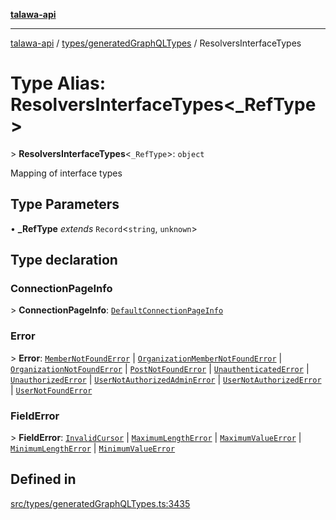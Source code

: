 [**talawa-api**](../../../README.md)

***

[talawa-api](../../../modules.md) / [types/generatedGraphQLTypes](../README.md) / ResolversInterfaceTypes

# Type Alias: ResolversInterfaceTypes\<_RefType\>

\> **ResolversInterfaceTypes**\<`_RefType`\>: `object`

Mapping of interface types

## Type Parameters

• **_RefType** *extends* `Record`\<`string`, `unknown`\>

## Type declaration

### ConnectionPageInfo

\> **ConnectionPageInfo**: [`DefaultConnectionPageInfo`](DefaultConnectionPageInfo.md)

### Error

\> **Error**: [`MemberNotFoundError`](MemberNotFoundError.md) \| [`OrganizationMemberNotFoundError`](OrganizationMemberNotFoundError.md) \| [`OrganizationNotFoundError`](OrganizationNotFoundError.md) \| [`PostNotFoundError`](PostNotFoundError.md) \| [`UnauthenticatedError`](UnauthenticatedError.md) \| [`UnauthorizedError`](UnauthorizedError.md) \| [`UserNotAuthorizedAdminError`](UserNotAuthorizedAdminError.md) \| [`UserNotAuthorizedError`](UserNotAuthorizedError.md) \| [`UserNotFoundError`](UserNotFoundError.md)

### FieldError

\> **FieldError**: [`InvalidCursor`](InvalidCursor.md) \| [`MaximumLengthError`](MaximumLengthError.md) \| [`MaximumValueError`](MaximumValueError.md) \| [`MinimumLengthError`](MinimumLengthError.md) \| [`MinimumValueError`](MinimumValueError.md)

## Defined in

[src/types/generatedGraphQLTypes.ts:3435](https://github.com/PalisadoesFoundation/talawa-api/blob/4b5c74fd36bcfc2e36f3a06b67d517e865c188be/src/types/generatedGraphQLTypes.ts#L3435)
